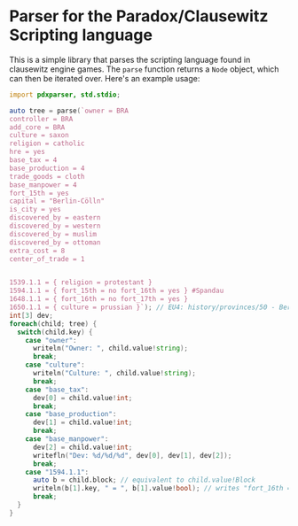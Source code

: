 # Parser for the Paradox/Clausewitz Scripting language
This is a simple library that parses the scripting language found in clausewitz engine games. The `parse` function returns a `Node` object, which can then be iterated over. Here's an example usage:
```d
import pdxparser, std.stdio;

auto tree = parse(`owner = BRA
controller = BRA
add_core = BRA
culture = saxon
religion = catholic
hre = yes
base_tax = 4
base_production = 4
trade_goods = cloth
base_manpower = 4
fort_15th = yes
capital = "Berlin-Cölln"
is_city = yes
discovered_by = eastern
discovered_by = western
discovered_by = muslim
discovered_by = ottoman
extra_cost = 8
center_of_trade = 1


1539.1.1 = { religion = protestant }
1594.1.1 = { fort_15th = no fort_16th = yes } #Spandau
1648.1.1 = { fort_16th = no fort_17th = yes } 
1650.1.1 = { culture = prussian }`); // EU4: history/provinces/50 - Berlin.txt
int[3] dev;
foreach(child; tree) {
  switch(child.key) {
    case "owner":
      writeln("Owner: ", child.value!string);
      break;
    case "culture":
      writeln("Culture: ", child.value!string);
      break;
    case "base_tax":
      dev[0] = child.value!int;
      break;
    case "base_production":
      dev[1] = child.value!int;
      break;
    case "base_manpower":
      dev[2] = child.value!int;
      writefln("Dev: %d/%d/%d", dev[0], dev[1], dev[2]);
      break;
    case "1594.1.1":
      auto b = child.block; // equivalent to child.value!Block
      writeln(b[1].key, " = ", b[1].value!bool); // writes "fort_16th = true", yes/no are interpreted as bools
      break;
  }
}
```